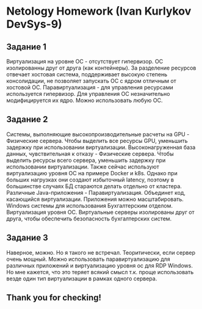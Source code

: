 # Netology Homework (Ivan Kurlykov DevSys-9)

## Задание 1

  Виртуализация на уровне ОС - отсутствует гипервизор. ОС изолированны друг от друга (как контейнеры).
  За разделение ресурсов отвечает хостовая система, поддерживает высокую степень консолидации, не позволяет запускать ОС с ядром отличным от хостовой ОС.
  Паравиртуализация - для управления ресурсами используется гипервизор. Для управления ОС незначительно модифицируется их ядро. Можно использовать любую ОС.

## Задание 2

  Системы, выполняющие высокопроизводительные расчеты на GPU - Физические сервера. Чтобы выделить все ресурсы GPU, уменьшить задержку при использовании виртуализации.
  Высоконагруженная база данных, чувствительная к отказу - Физические сервера. Чтобы выделить ресурсы всего сервера, уменьшить задержку при использовании виртуализации. Также сейчас используют виртуализацию уровня ОС на примере Docker и k8s. Однако при больших нагрузках они создают избыточный latency, поэтому в большинстве случаях БД стараются делать отдельно от кластера.
  Различные Java-приложения - Паравиртуализация. Объединет код, касающийся виртуализации. Приложения можно масштабировать.
  Windows системы для использования Бухгалтерским отделом. Виртуализация уровня ОС. Виртуальные серверы изолированы друг от друга, чтобы обеспечить безопасность бухгалтерских систем.

## Задание 3

  Наверное, можно. Но я такого не встречал. Теоритически, если сервер очень мощный. Можно использовать паравиртуализацию для различных приложений и виртуализацию уровня ос для RDP Windows. Но мне кажется, что это теряет всякий смысл т.к. проще использовать везде один тип виртуализации в рамках одного сервера.

## Thank you for checking!
